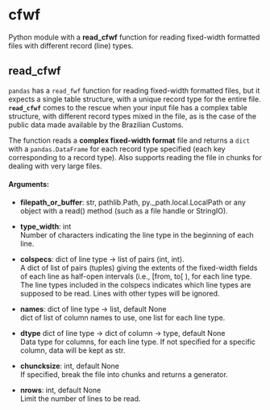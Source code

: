 # cfwf
Python module with a **read_cfwf** function for reading fixed-width formatted files with different record (line) types.

## read_cfwf
`pandas` has a `read_fwf` function for reading fixed-width formatted files, but it expects a single table structure, with a unique record type for the entire file. **`read_cfwf`** comes to the rescue when your input file has a complex table structure, with different record types mixed in the file, as is the case of the public data made available by the Brazilian Customs.

The function reads a **complex fixed-width format** file and returns a `dict` with a `pandas.DataFrame` for each record type specified (each key corresponding to a record type). Also supports reading the file in chunks for dealing with very large files.

#### **Arguments**:
* **filepath_or_buffer**: str, pathlib.Path, py._path.local.LocalPath or any
        object with a read() method (such as a file handle or StringIO).
        
* **type_width**: int  
        Number of characters indicating the line type in the beginning of each 
        line.
        
* **colspecs**: dict of line type -> list of pairs (int, int).  
        A dict of list of pairs (tuples) giving the extents of the fixed-width
        fields of each line as half-open intervals (i.e., [from, to[ ), for each
        line type. The line types included in the colspecs indicates which line 
        types are supposed to be read. Lines with other types will be ignored.
        
* **names**: dict of line type -> list, default None  
        dict of list of column names to use, one list for each line type.
        
* **dtype** dict of line type -> dict of column -> type, default None  
        Data type for columns, for each line type. If not specified for a
        specific column, data will be kept as str.
        
* **chuncksize**: int, default None  
        If specified, break the file into chunks and returns a generator.
        
* **nrows**: int, default None  
        Limit the number of lines to be read.
        
